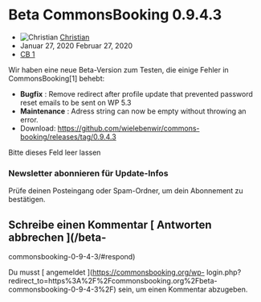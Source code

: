 #  Beta CommonsBooking 0.9.4.3

  * ![Christian](https://secure.gravatar.com/avatar/5462d5dff9a924a1889b63480890a221?s=20&d=mm&r=g) [ Christian ](https://commonsbooking.org/author/christian/ "Beiträge von Christian")
  * Januar 27, 2020  Februar 27, 2020 
  * [ CB 1 ](https://commonsbooking.org/category/cb-1/)

Wir haben eine neue Beta-Version zum Testen, die einige Fehler in
CommonsBooking[1] behebt:

  * **Bugfix** : Remove redirect after profile update that prevented password reset emails to be sent on WP 5.3 
  * **Maintenance** : Adress string can now be empty without throwing an error. 
  * Download: [ https://github.com/wielebenwir/commons-booking/releases/tag/0.9.4.3 ](https://github.com/wielebenwir/commons-booking/releases/tag/0.9.4.3)

Bitte dieses Feld leer lassen

###  Newsletter abonnieren für Update-Infos

Prüfe deinen Posteingang oder Spam-Ordner, um dein Abonnement zu bestätigen.

##  Schreibe einen Kommentar  [ Antworten abbrechen ](/beta-
commonsbooking-0-9-4-3/#respond)

Du musst [ angemeldet ](https://commonsbooking.org/wp-
login.php?redirect_to=https%3A%2F%2Fcommonsbooking.org%2Fbeta-
commonsbooking-0-9-4-3%2F) sein, um einen Kommentar abzugeben.

